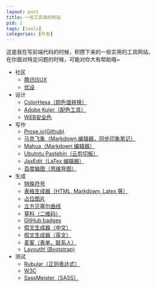 ```yaml
---
layout: post
title: 一些工具类的网站
pid: 2
tags: [tools]
categories: [开发]
---
```


这是我在写前端代码的时候，积攒下来的一些实用的工具网站。   
在你面对特定问题的时候，可能对你大有帮助哦~   

<!-- more -->  

- 社区
  * [腾讯ISUX](http://isux.tencent.com/)
  * [优设](http://www.uisdc.com/)
- 设计
  * [ColorHexa（颜色值转换）](http://www.colorhexa.com/)
  * [Adobe Kuler（配色工具）](https://kuler.adobe.com/create/color-wheel/)
  * [WEB安全色](http://www.bootcss.com/p/websafecolors/)
- 写作
  * [Prose.io(Github)](http://prose.io/)
  * [马克飞象（Markdown 编辑器，同步印象笔记）](http://maxiang.info/)
  * [Mahua（Markdown 编辑器）](http://mahua.jser.me/)
  * [Ubutntu Pastebin（云剪切板）](http://paste.ubuntu.com/)
  * [JaxEdit（LaTex 编辑器）](http://jaxedit.com/note/)
  * [百度脑图（思维导图）](http://naotu.baidu.com/)
- 生成
  * [特殊符号](http://cn.piliapp.com/symbol/#graphic)
  * [表格生成器（HTML, Markdown, Latex 等）](http://www.tablesgenerator.com/)
  * [占位图片](http://c7sky.com/the-top-10-placeholder-image-services.html)
  * [立方贝塞尔曲线](http://cubic-bezier.com/)
  * [草料（二维码）](http://cli.im/)
  * [GitHub badges](http://shields.io/)
  * [假文生成器（中文）](http://www.richyli.com/tool/loremipsum/)
  * [假文生成器（英文）](http://www.fillerati.com/)
  * [麦客（表单，联系人）](http://www.mikecrm.com/)
  * [LayoutIt! (Bootstrap)](http://www.layoutit.com/)
- 测试
  * [Rubular（正则表达式）](http://rubular.com/)
  * [W3C](http://validator.w3.org/)
  * [SassMeister（SASS）](http://sassmeister.com/) 


<br/> 

